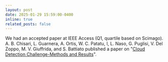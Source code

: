 ```yaml
---
layout: post
date: 2025-01-29 15:59:00-0400
inline: true
related_posts: false
---
```


We had an accepted paper at IEEE Access (Q1, quartile based on Scimago). 
A. B. Chisari, L. Guarnera, A. Ortis, W. C. Patatu, I, L. Naso, G. Puglisi, V. Del Zoppo, M. V. Giuffrida, and S. Battiato published a paper on "<a href="https://ieeexplore.ieee.org/stamp/stamp.jsp?arnumber=10934992" rel="external nofollow noopener" target="_blank">Cloud Detection Challenge-Methods and Results</a>".
